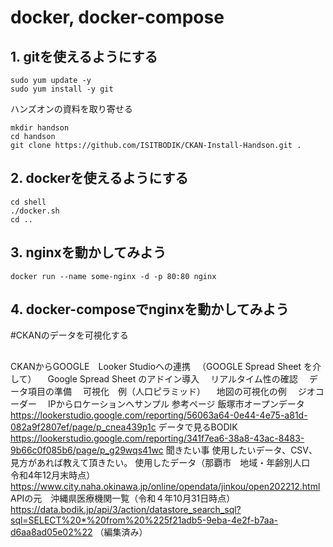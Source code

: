 
# docker, docker-compose

## 1. gitを使えるようにする<br>
```
sudo yum update -y
sudo yum install -y git
```
ハンズオンの資料を取り寄せる
```
mkdir handson
cd handson
git clone https://github.com/ISITBODIK/CKAN-Install-Handson.git .
```
## 2. dockerを使えるようにする<br>
```
cd shell
./docker.sh
cd ..
```
## 3. nginxを動かしてみよう
```
docker run --name some-nginx -d -p 80:80 nginx
```
## 4. docker-composeでnginxを動かしてみよう<br>

#CKANのデータを可視化する

##

CKANからGOOGLE　Looker Studioへの連携
　（GOOGLE Spread Sheet を介して）
　Google Spread Sheet のアドイン導入
　リアルタイム性の確認
　データ項目の準備
　可視化　例（人口ピラミッド）
　地図の可視化の例
　ジオコーダー
　IPからロケーションへサンプル
参考ページ
飯塚市オープンデータ
https://lookerstudio.google.com/reporting/56063a64-0e44-4e75-a81d-082a9f2807ef/page/p_cnea439p1c
データで見るBODIK
https://lookerstudio.google.com/reporting/341f7ea6-38a8-43ac-8483-9b66c0f085b6/page/p_g29wqs41wc
聞きたい事
使用したいデータ、CSV、見方があれば教えて頂きたい。
使用したデータ（那覇市　地域・年齢別人口　令和4年12月末時点）
https://www.city.naha.okinawa.jp/online/opendata/jinkou/open202212.html
APIの元　沖縄県医療機関一覧（令和４年10月31日時点）
https://data.bodik.jp/api/3/action/datastore_search_sql?sql=SELECT%20*%20from%20%225f21adb5-9eba-4e2f-b7aa-d6aa8ad05e02%22 （編集済み） 


